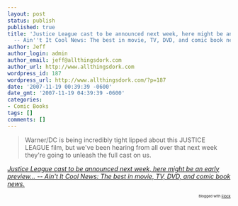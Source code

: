 ```yaml
---
layout: post
status: publish
published: true
title: 'Justice League cast to be announced next week, here might be an early preview...
  -- Ain''t It Cool News: The best in movie, TV, DVD, and comic book news.'
author: Jeff
author_login: admin
author_email: jeff@allthingsdork.com
author_url: http://www.allthingsdork.com
wordpress_id: 187
wordpress_url: http://www.allthingsdork.com/?p=187
date: '2007-11-19 00:39:39 -0600'
date_gmt: '2007-11-19 04:39:39 -0600'
categories:
- Comic Books
tags: []
comments: []
---
```

<blockquote cite="http://www.aintitcool.com/node/34814">Warner/DC is being incredibly tight lipped about this JUSTICE LEAGUE film, but we've been hearing from all over that next week they're going to unleash the full cast on us. </blockquote><cite cite="http://www.aintitcool.com/node/34814"><a href="http://www.aintitcool.com/node/34814">Justice League cast to be announced next week, here might be an early preview... -- Ain't It Cool News: The best in movie, TV, DVD, and comic book news.</a></cite></p>
<p style="text-align: right; font-size: 8px">Blogged with <a href="http://www.flock.com/blogged-with-flock" title="Flock" target="_new">Flock</a></p></p>
